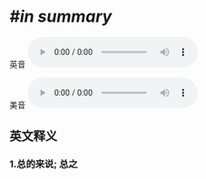 # ***\#in summary*** 
英音
<audio src="./media/in summary1_AAC.aac" controls="controls"></audio>

美音
<audio src="./media/in summary2_AAC.aac" controls="controls"></audio>



  

英文释义
---
### 1.**总的来说; 总之**  


